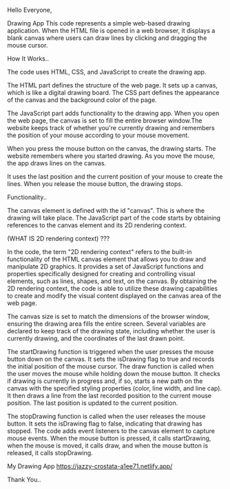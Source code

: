 Hello Everyone,

Drawing App
This code represents a simple web-based drawing application. When the HTML file is opened in a web browser, it displays a blank canvas where users can draw lines by clicking and dragging the mouse cursor.

How It Works..

The code uses HTML, CSS, and JavaScript to create the drawing app.

The HTML part defines the structure of the web page. It sets up a canvas, which is like a digital drawing board. The CSS part defines the appearance of the canvas and the background color of the page.

The JavaScript part adds functionality to the drawing app. When you open the web page, the canvas is set to fill the entire browser window.The website keeps track of whether you're currently drawing and remembers the position of your mouse according to your mouse movement.

When you press the mouse button on the canvas, the drawing starts. The website remembers where you started drawing. As you move the mouse, the app draws lines on the canvas. 

It uses the last position and the current position of your mouse to create the lines.
When you release the mouse button, the drawing stops.

Functionality..

The canvas element is defined with the id "canvas". This is where the drawing will take place.
The JavaScript part of the code starts by obtaining references to the canvas element and its 2D rendering context.

(WHAT IS 2D rendering context) ???

In the code, the term "2D rendering context" refers to the built-in functionality of the HTML canvas element that allows you to draw and manipulate 2D graphics. It provides a set of JavaScript functions and properties specifically designed for creating and controlling visual elements, such as lines, shapes, and text, on the canvas. By obtaining the 2D rendering context, the code is able to utilize these drawing capabilities to create and modify the visual content displayed on the canvas area of the web page.

The canvas size is set to match the dimensions of the browser window, ensuring the drawing area fills the entire screen. Several variables are declared to keep track of the drawing state, including whether the user is currently drawing, and the coordinates of the last drawn point.

The startDrawing function is triggered when the user presses the mouse button down on the canvas. It sets the isDrawing flag to true and records the initial position of the mouse cursor.
The draw function is called when the user moves the mouse while holding down the mouse button. It checks if drawing is currently in progress and, if so, starts a new path on the canvas with the specified styling properties (color, line width, and line cap). It then draws a line from the last recorded position to the current mouse position. The last position is updated to the current position.

The stopDrawing function is called when the user releases the mouse button. It sets the isDrawing flag to false, indicating that drawing has stopped.
The code adds event listeners to the canvas element to capture mouse events. When the mouse button is pressed, it calls startDrawing, when the mouse is moved, it calls draw, and when the mouse button is released, it calls stopDrawing.

My Drawing App https://jazzy-crostata-a1ee71.netlify.app/

Thank You..